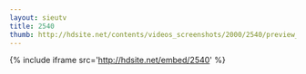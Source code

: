 ```yaml
---
layout: sieutv
title: 2540
thumb: http://hdsite.net/contents/videos_screenshots/2000/2540/preview_360p.mp4.jpg
---
```

{% include iframe src='http://hdsite.net/embed/2540' %}
 
